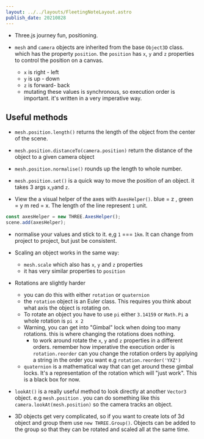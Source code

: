 ```yaml
---
layout: ../../layouts/FleetingNoteLayout.astro
publish_date: 20210828
---
```


- Three.js journey fun, positioning.

- `mesh` and `camera` objects are inherited from the base `Object3D` class. which has the property `position`. the `position` has `x`, `y` and `z` properties to control the position on a canvas.
  - `x` is right - left
  - `y` is up - down
  - `z` is forward- back
  - mutating these values is synchronous, so execution order is important. it's written in a very imperative way.

## Useful methods

- `mesh.position.length()` returns the length of the object from the center of the scene.

- `mesh.position.distanceTo(camera.position)` return the distance of the object to a given camera object

- `mesh.position.normalise()` rounds up the length to whole number.

- `mesh.position.set()` is a quick way to move the position of an object. it takes 3 args `x`,`y`and `z`.

- View the a visual helper of the axes with `AxesHelper()`. blue = z , green = y m red = x. The length of the line represent `1` unit.

```js
const axesHelper = new THREE.AxesHelper();
scene.add(axesHelper);
```

- normalise your values and stick to it. e,g `1` === `1km`. It can change from project to project, but just be consistent.

- Scaling an object works in the same way:

  - `mesh.scale` which also has `x`, `y` and `z` properties
  - it has very similar properties to `position`

- Rotations are slightly harder

  - you can do this with either `rotation` or `quaternion`
  - the `rotation` object is an Euler class. This requires you think about what axis the object is rotating on.
  - To rotate an object you have to use `pi` either `3.14159` or `Math.Pi` a whole rotation is `pi x 2`
  - Warning, you can get into "Gimbal" lock when doing too many rotations. this is where changing the rotations does nothing.
    - to work around rotate the `x`, `y` and `z` properties in a different orders. remember how imperative the execution order is `rotation.reorder` can you change the rotation orders by applying a string in the order you want e.g `rotation.reorder('YXZ')`
  - `quaternion` is a mathematical way that can get around these gimbal locks. It's a representation of the rotation which will "just work". This is a black box for now.

- `lookAt()` is a really useful method to look directly at another `Vector3` object. e.g `mesh.position` . you can do something like this `camera.lookAt(mesh.position)` so the camera tracks an object.

- 3D objects get very complicated, so if you want to create lots of 3d object and group them use `new THREE.Group()`. Objects can be added to the group so that they can be rotated and scaled all at the same time.

